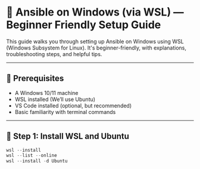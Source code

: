 # 🚀 Ansible on Windows (via WSL) — Beginner Friendly Setup Guide

This guide walks you through setting up Ansible on Windows using WSL (Windows Subsystem for Linux). It's beginner-friendly, with explanations, troubleshooting steps, and helpful tips.

---

## 🧱 Prerequisites

- A Windows 10/11 machine
- WSL installed (We’ll use Ubuntu)
- VS Code installed (optional, but recommended)
- Basic familiarity with terminal commands

---

## 🔧 Step 1: Install WSL and Ubuntu

```powershell
wsl --install
wsl --list --online
wsl --install -d Ubuntu
